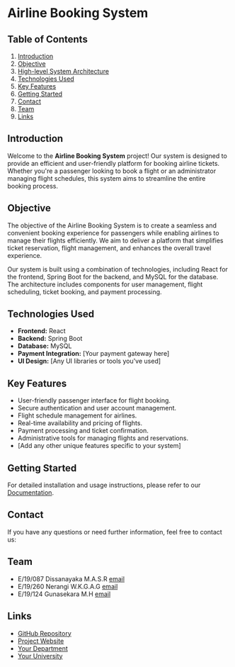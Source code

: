 # Airline Booking System

## Table of Contents
1. [Introduction](#introduction)
2. [Objective](#objective)
3. [High-level System Architecture](#high-level-system-architecture)
4. [Technologies Used](#technologies-used)
5. [Key Features](#key-features)
6. [Getting Started](#getting-started)
7. [Contact](#contact)
8. [Team](#team)
9. [Links](#links)

## Introduction
Welcome to the **Airline Booking System** project! Our system is designed to provide an efficient and user-friendly platform for booking airline tickets. Whether you're a passenger looking to book a flight or an administrator managing flight schedules, this system aims to streamline the entire booking process.

## Objective
The objective of the Airline Booking System is to create a seamless and convenient booking experience for passengers while enabling airlines to manage their flights efficiently. We aim to deliver a platform that simplifies ticket reservation, flight management, and enhances the overall travel experience.

Our system is built using a combination of technologies, including React for the frontend, Spring Boot for the backend, and MySQL for the database. The architecture includes components for user management, flight scheduling, ticket booking, and payment processing.

## Technologies Used
- **Frontend:** React
- **Backend:** Spring Boot
- **Database:** MySQL
- **Payment Integration:** [Your payment gateway here]
- **UI Design:** [Any UI libraries or tools you've used]

## Key Features
- User-friendly passenger interface for flight booking.
- Secure authentication and user account management.
- Flight schedule management for airlines.
- Real-time availability and pricing of flights.
- Payment processing and ticket confirmation.
- Administrative tools for managing flights and reservations.
- [Add any other unique features specific to your system]

## Getting Started
For detailed installation and usage instructions, please refer to our [Documentation](https://example.com/documentation).

## Contact
If you have any questions or need further information, feel free to contact us:

## Team
- E/19/087 Dissanayaka M.A.S.R [email](mailto:e19087@eng.pdn.ac.lk)
- E/19/260 Nerangi W.K.G.A.G [email](mailto:e19260@eng.pdn.ac.lk)
- E/19/124 Gunasekara M.H [email](mailto:e19124@eng.pdn.ac.lk)


## Links
- [GitHub Repository](https://github.com/cepdnaclk/e19-co226-Airline-Booking-System)
- [Project Website](https://cepdnaclk.github.io/e19-co226-Airline-Booking-System/)
- [Your Department](http://www.ce.pdn.ac.lk)
- [Your University](https://eng.pdn.ac.lk)
